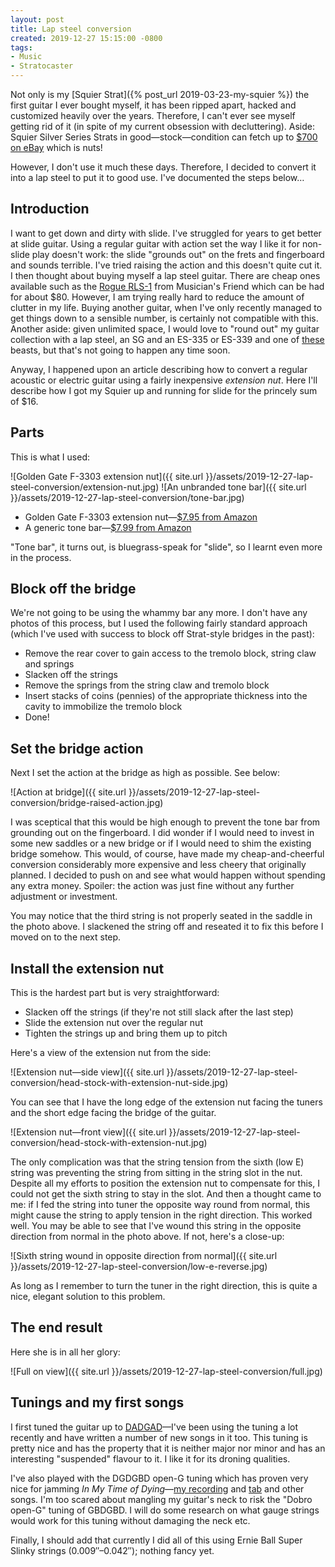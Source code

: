 ```yaml
---
layout: post
title: Lap steel conversion
created: 2019-12-27 15:15:00 -0800
tags:
- Music
- Stratocaster
---
```

Not only is my [Squier Strat]({% post_url 2019-03-23-my-squier %}) the first guitar I ever bought myself, it has been ripped apart, hacked and customized heavily over the years. Therefore, I can't ever see myself getting rid of it (in spite of my current obsession with decluttering). Aside: Squier Silver Series Strats in good&mdash;stock&mdash;condition can fetch up to [$700 on eBay][squier-ebay] which is nuts!

However, I don't use it much these days. Therefore, I decided to convert it into a lap steel to put it to good use. I've documented the steps below&hellip;

## Introduction

I want to get down and dirty with slide. I've struggled for years to get better at slide guitar. Using a regular guitar with action set the way I like it for non-slide play doesn't work: the slide "grounds out" on the frets and fingerboard and sounds terrible. I've tried raising the action and this doesn't quite cut it. I then thought about buying myself a lap steel guitar. There are cheap ones available such as the [Rogue RLS-1][rogue-rls-1] from Musician's Friend which can be had for about $80. However, I am trying really hard to reduce the amount of clutter in my life. Buying another guitar, when I've only recently managed to get things down to a sensible number, is certainly not compatible with this. Another aside: given unlimited space, I would love to "round out" my guitar collection with a lap steel, an SG and an ES-335 or ES-339 and one of [these][kingbolt-ra] beasts, but that's not going to happen any time soon.

Anyway, I happened upon an article describing how to convert a regular acoustic or electric guitar using a fairly inexpensive _extension nut_. Here I'll describe how I got my Squier up and running for slide for the princely sum of $16.

## Parts

This is what I used:

![Golden Gate F-3303 extension nut]({{ site.url }}/assets/2019-12-27-lap-steel-conversion/extension-nut.jpg)
![An unbranded tone bar]({{ site.url }}/assets/2019-12-27-lap-steel-conversion/tone-bar.jpg)

* Golden Gate F-3303 extension nut&mdash;[$7.95 from Amazon][amazon-extension-nut]
* A generic tone bar&mdash;[$7.99 from Amazon][amazon-tone-bar]

"Tone bar", it turns out, is bluegrass-speak for "slide", so I learnt even more in the process.

## Block off the bridge

We're not going to be using the whammy bar any more. I don't have any photos of this process, but I used the following fairly standard approach (which I've used with success to block off Strat-style bridges in the past):

* Remove the rear cover to gain access to the tremolo block, string claw and springs
* Slacken off the strings
* Remove the springs from the string claw and tremolo block
* Insert stacks of coins (pennies) of the appropriate thickness into the cavity to immobilize the tremolo block
* Done!

## Set the bridge action

Next I set the action at the bridge as high as possible. See below:

![Action at bridge]({{ site.url }}/assets/2019-12-27-lap-steel-conversion/bridge-raised-action.jpg)

I was sceptical that this would be high enough to prevent the tone bar from grounding out on the fingerboard. I did wonder if I would need to invest in some new saddles or a new bridge or if I would need to shim the existing bridge somehow. This would, of course, have made my cheap-and-cheerful conversion considerably more expensive and less cheery that originally planned. I decided to push on and see what would happen without spending any extra money. Spoiler: the action was just fine without any further adjustment or investment.

You may notice that the third string is not properly seated in the saddle in the photo above. I slackened the string off and reseated it to fix this before I moved on to the next step.

## Install the extension nut

This is the hardest part but is very straightforward:

* Slacken off the strings (if they're not still slack after the last step)
* Slide the extension nut over the regular nut
* Tighten the strings up and bring them up to pitch

Here's a view of the extension nut from the side:

![Extension nut&mdash;side view]({{ site.url }}/assets/2019-12-27-lap-steel-conversion/head-stock-with-extension-nut-side.jpg)

You can see that I have the long edge of the extension nut facing the tuners and the short edge facing the bridge of the guitar.

![Extension nut&mdash;front view]({{ site.url }}/assets/2019-12-27-lap-steel-conversion/head-stock-with-extension-nut.jpg)

The only complication was that the string tension from the sixth (low E) string was preventing the string from sitting in the string slot in the nut. Despite all my efforts to position the extension nut to compensate for this, I could not get the sixth string to stay in the slot. And then a thought came to me: if I fed the string into tuner the opposite way round from normal, this might cause the string to apply tension in the right direction. This worked well. You may be able to see that I've wound this string in the opposite direction from normal in the photo above. If not, here's a close-up:

![Sixth string wound in opposite direction from normal]({{ site.url }}/assets/2019-12-27-lap-steel-conversion/low-e-reverse.jpg)

As long as I remember to turn the tuner in the right direction, this is quite a nice, elegant solution to this problem.

## The end result

Here she is in all her glory:

![Full on view]({{ site.url }}/assets/2019-12-27-lap-steel-conversion/full.jpg)

## Tunings and my first songs

I first tuned the guitar up to [DADGAD][wikipedia-dadgad]&mdash;I've been using the tuning a lot recently and have written a number of new songs in it too. This tuning is pretty nice and has the property that it is neither major nor minor and has an interesting "suspended" flavour to it. I like it for its droning qualities.

I've also played with the DGDGBD open-G tuning which has proven very nice for jamming _In My Time of Dying_&mdash;[my recording][in-my-time-of-dying-soundcloud] and [tab][in-my-time-of-dying-tab] and other songs. I'm too scared about mangling my guitar's neck to risk the "Dobro open-G" tuning of GBDGBD. I will do some research on what gauge strings would work for this tuning without damaging the neck etc.

Finally, I should add that currently I did all of this using Ernie Ball Super Slinky strings (0.009&Prime;&ndash;0.042&Prime;); nothing fancy yet.

[amazon-extension-nut]: https://www.amazon.com/gp/product/B0002Z3N8O/ref=ppx_yo_dt_b_asin_title_o06_s00?ie=UTF8&psc=1
[amazon-tone-bar]: https://www.amazon.com/gp/product/B07GXDVX8G/ref=ppx_yo_dt_b_asin_title_o07_s00?ie=UTF8&psc=1
[in-my-time-of-dying-soundcloud]: https://soundcloud.com/richardthepeace/in-my-time-of-dying/s-EyGcX
[in-my-time-of-dying-tab]: https://tabs.ultimate-guitar.com/tab/led-zeppelin/in-my-time-of-dying-tabs-1184138
[kingbolt-ra]: https://www.reverendguitars.com/guitars/kingbolt-ra
[rogue-rls-1]: https://www.musiciansfriend.com/folk-traditional-instruments/rogue-rls-1-lap-steel-guitar-with-stand-and-gig-bag
[squier-ebay]: https://www.ebay.com/itm/Squier-By-Fender-Sst-33-Silver-Series-Made-In-Japan-Returns-Ok-Uf726/143474931903?hash=item2167c5b8bf:g:3b8AAOSwzO9d-T~c
[wikipedia-dadgad]: https://en.wikipedia.org/wiki/DADGAD
